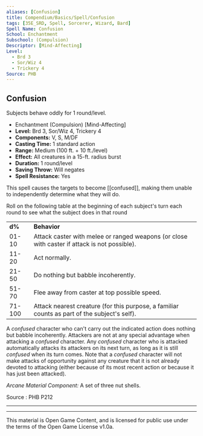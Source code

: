 ```yaml
---
aliases: [Confusion]
title: Compendium/Basics/Spell/Confusion
tags: [35E_SRD, Spell, Sorcerer, Wizard, Bard]
Spell Name: Confusion
School: Enchantment
Subschool: (Compulsion)
Descriptor: [Mind-Affecting]
Level:
  - Brd 3
  - Sor/Wiz 4
  - Trickery 4
Source: PHB
---
```



## Confusion

Subjects behave oddly for 1 round/level.

*   Enchantment (Compulsion) [Mind-Affecting]
*   **Level:** Brd 3, Sor/Wiz 4, Trickery 4
*   **Components:** V, S, M/DF
*   **Casting Time:** 1 standard action
*   **Range:** Medium (100 ft. + 10 ft./level)
*   **Effect:** All creatures in a 15-ft. radius burst
*   **Duration:** 1 round/level
*   **Saving Throw:** Will negates
*   **Spell Resistance:** Yes

This spell causes the targets to become [[confused]], making them unable to independently determine what they will do.</p><p>Roll on the following table at the beginning of each subject's turn each round to see what the subject does in that round

<table> <tr decoration="underline"> <td> <b>d%</b> </td> <td colspan="2"> <b>Behavior</b> </td> </tr> <tr> <td> 01-10 </td> <td colspan="2"> Attack caster with melee or ranged weapons (or close with caster if attack is not possible). </td> </tr> <tr> <td> 11-20 </td> <td colspan="2"> Act normally. </td> </tr> <tr> <td> 21-50 </td> <td colspan="2"> Do nothing but babble incoherently. </td> </tr> <tr> <td> 51-70 </td> <td colspan="2"> Flee away from caster at top possible speed. </td> </tr> <tr> <td> 71-100 </td> <td colspan="2"> Attack nearest creature (for this purpose, a familiar counts as part of the subject's self). </td> </tr> </table><p>A <i>confused</i> character who can't carry out the indicated action does nothing but babble incoherently. Attackers are not at any special advantage when attacking a <i>confused</i> character. Any <i>confused</i> character who is attacked automatically attacks its attackers on its next turn, as long as it is still <i>confused</i> when its turn comes. Note that a <i>confused</i> character will not make attacks of opportunity against any creature that it is not already devoted to attacking (either because of its most recent action or because it has just been attacked).</p><p><i>Arcane Material Component:</i> A set of three nut shells.</p>

Source : PHB P212

---

---

This material is Open Game Content, and is licensed for public use under
the terms of the Open Game License v1.0a.
